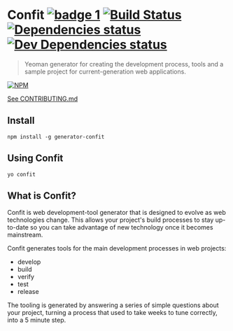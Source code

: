 # Confit [![badge 1](https://img.shields.io/badge/follows-npm%20checklist-brightgreen.svg)](CHECKLIST.md) [![Build Status](https://travis-ci.org/odecee/generator-confit.svg)](https://travis-ci.org/odecee/generator-confit) [![Dependencies status](https://david-dm.org/odecee/generator-confit/status.svg?theme=shields.io)](https://david-dm.org/odecee/generator-confit#info=dependencies) [![Dev Dependencies status](https://david-dm.org/odecee/generator-confit/dev-status.svg?theme=shields.io)](https://david-dm.org/odecee/generator-confit#info=devDependencies)

> Yeoman generator for creating the development process, tools and a sample project for current-generation web applications.

[![NPM](https://nodei.co/npm/generator-confit.png?downloads=true)](https://npmjs.org/package/generator-confit)

[See CONTRIBUTING.md](CONTRIBUTING.md)

## Install

    npm install -g generator-confit

## Using Confit

    yo confit

## What is Confit?

Confit is web development-tool generator that is designed to evolve as web technologies change. This allows your project's 
build processes to stay up-to-date so you can take advantage of new technology once it becomes mainstream. 

Confit generates tools for the main development processes in web projects:
- develop
- build
- verify
- test
- release

The tooling is generated by answering a series of simple questions about your project, turning a process that used to take weeks to
tune correctly, into a 5 minute step.
